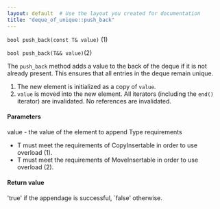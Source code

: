 ```yaml
---
layout: default  # Use the layout you created for documentation
title: "deque_of_unique::push_back"
---
```

<div class="horizontal-line-title"></div> 

`bool push_back(const T& value)` <span style="method-number">(1)</span>
<div class="horizontal-line-sub"></div> 

`bool push_back(T&& value)`<span style="method-numbe">(2)</span>
<div class="horizontal-line-sub"></div> 

The `push_back` method adds a value to the back of the deque if it is not already present. This ensures that all entries in the deque remain unique.
1) The new element is initialized as a copy of `value`.
2) `value` is moved into the new element. 
All iterators (including the `end()` iterator) are invalidated. No references are invalidated.

#### Parameters
value - the value of the element to append
Type requirements
- T must meet the requirements of CopyInsertable in order to use overload (1).
- T must meet the requirements of MoveInsertable in order to use overload (2).

#### Return value
'true' if the appendage is successful, `false' otherwise.


